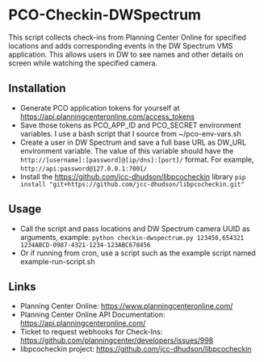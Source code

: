 # PCO-Checkin-DWSpectrum
This script collects check-ins from Planning Center Online for specified locations and adds corresponding events in the DW Spectrum VMS application. This allows users in DW to see names and other details on screen while watching the specified camera.

## Installation
* Generate PCO application tokens for yourself at https://api.planningcenteronline.com/access_tokens
* Save those tokens as PCO_APP_ID and PCO_SECRET environment variables. I use a bash script that I source from ~/pco-env-vars.sh
* Create a user in DW Spectrum and save a full base URL as DW_URL environment variable. The value of this variable should have the `http://[username]:[password]@[ip/dns]:[port]/` format. For example, `http://api:password@127.0.0.1:7001/`
* Install the https://github.com/jcc-dhudson/libpcocheckin library `pip install "git+https://github.com/jcc-dhudson/libpcocheckin.git"`

## Usage
* Call the script and pass locations and DW Spectrum camera UUID as arguments, example: `python checkin-dwspectrum.py 123456,654321 1234ABCD-0987-4321-1234-123ABC678456`
* Or if running from cron, use a script such as the example script named example-run-script.sh

## Links
* Planning Center Online: https://www.planningcenteronline.com/
* Planning Center Online API Documentation: https://api.planningcenteronline.com/
* Ticket to request webhooks for Check-Ins: https://github.com/planningcenter/developers/issues/998
* libpcocheckin project: https://github.com/jcc-dhudson/libpcocheckin